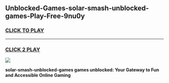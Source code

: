 
## Unblocked-Games-solar-smash-unblocked-games-Play-Free-9nu0y
<h3>
<a href="https://premium76.site?title=solar-smash-unblocked-games&ref=19M">CLICK TO PLAY</a></h3>
<hr>

<h3>
<a href="https://premium76.site?title=solar-smash-unblocked-games&ref=19M">CLICK 2 PLAY</a>
  
</h3>

<a href="https://premium76.site?title=solar-smash-unblocked-games&ref=19M"><img src="https://clearcache.store/games.png"></a>


**solar-smash-unblocked-games games unblocked: Your Gateway to Fun and Accessible Online Gaming**
